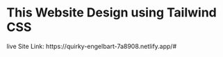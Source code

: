 <h1>This Website Design using Tailwind CSS </h1>
<p>live Site Link: https://quirky-engelbart-7a8908.netlify.app/#</p>